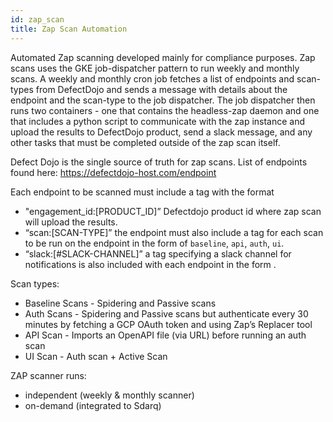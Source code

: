 ```yaml
---
id: zap_scan
title: Zap Scan Automation
---
```


Automated Zap scanning developed mainly for compliance purposes.
Zap scans uses the GKE job-dispatcher pattern to run weekly and monthly scans. A weekly and monthly cron job fetches a list of endpoints and scan-types from DefectDojo and sends a message with details about the endpoint and the scan-type to the job dispatcher. The job dispatcher then runs two containers - one that contains the headless-zap daemon and one that includes a python script to communicate with the zap instance and upload the results to DefectDojo product, send a slack message, and any other tasks that must be completed outside of the zap scan itself.


Defect Dojo is the single source of truth for zap scans. List of endpoints found here: https://defectdojo-host.com/endpoint

Each endpoint to be scanned must include a tag with the format 
- "engagement_id:[PRODUCT_ID]” Defectdojo product id where zap scan will upload the results.  
- “scan:[SCAN-TYPE]” the endpoint must also include a tag for each scan to be run on the endpoint in the form of `baseline`, `api`, `auth`, `ui`.
- “slack:[#SLACK-CHANNEL]” a tag specifying a slack channel for notifications is also included with each endpoint in the form .


Scan types:
- Baseline Scans - Spidering and Passive scans
- Auth Scans - Spidering and Passive scans but authenticate every 30 minutes by fetching a GCP OAuth token and using Zap’s Replacer tool
- API Scan - Imports an OpenAPI file (via URL) before running an auth scan
- UI Scan - Auth scan + Active Scan


ZAP scanner runs:
- independent (weekly & monthly scanner)
- on-demand (integrated to Sdarq)
